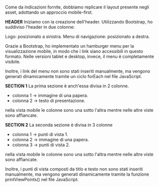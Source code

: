 Come da indicazioni fornite, dobbiamo replicare il layout presente negli asset, adottando un approccio mobile-first.


**HEADER** 
Iniziamo con la creazione dell'header. Utilizzando Bootstrap, ho suddiviso l'header in due colonne:

Logo: posizionato a sinistra.
Menu di navigazione: posizionato a destra.

Grazie a Bootstrap, ho implementato un hamburger menu per la visualizzazione mobile, in modo che i link siano accessibili in questo formato. Nelle versioni tablet e desktop, invece, il menu è completamente visibile.

Inoltre, i link del menu non sono stati inseriti manualmente, ma vengono generati dinamicamente tramite un ciclo forEach nel file JavaScript.

**SECTION 1**
La prima sezione è anch'essa divisa in 2 colonne.

- colonna 1 -> immagine di una papera.
- colonna 2 -> testo di presentazione.

nella vista mobile le colonne sono una sotto l'altra mentre nelle altre viste sono affiancate.

**SECTION 2**
La seconda sezione è divisa in 3 colonne

- colonna 1 -> punti di vista 1.
- colonna 2 -> immagine di una papera.
- colonna 3 -> punti di vista 2.

nella vista mobile le colonne sono una sotto l'altra mentre nelle altre viste sono affiancate.

Inoltre, i punti di vista composti da titlo e testo non sono stati inseriti manualmente, ma vengono generati dinamicamente tramite la funzione printViewPoints() nel file JavaScript.




